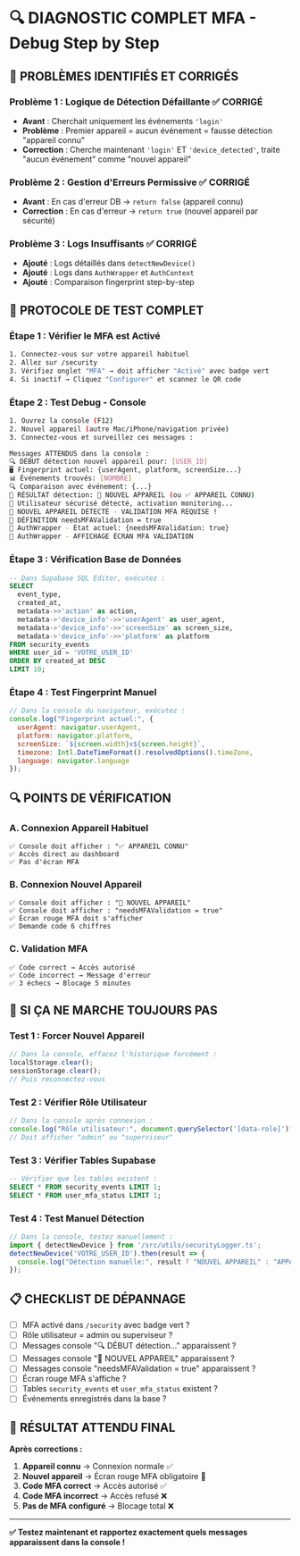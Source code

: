 # 🔍 DIAGNOSTIC COMPLET MFA - Debug Step by Step

## 🚨 **PROBLÈMES IDENTIFIÉS ET CORRIGÉS**

### **Problème 1 : Logique de Détection Défaillante** ✅ CORRIGÉ
- **Avant** : Cherchait uniquement les événements `'login'`
- **Problème** : Premier appareil = aucun événement = fausse détection "appareil connu"
- **Correction** : Cherche maintenant `'login'` ET `'device_detected'`, traite "aucun événement" comme "nouvel appareil"

### **Problème 2 : Gestion d'Erreurs Permissive** ✅ CORRIGÉ
- **Avant** : En cas d'erreur DB → `return false` (appareil connu)
- **Correction** : En cas d'erreur → `return true` (nouvel appareil par sécurité)

### **Problème 3 : Logs Insuffisants** ✅ CORRIGÉ
- **Ajouté** : Logs détaillés dans `detectNewDevice()`
- **Ajouté** : Logs dans `AuthWrapper` et `AuthContext`
- **Ajouté** : Comparaison fingerprint step-by-step

## 🧪 **PROTOCOLE DE TEST COMPLET**

### **Étape 1 : Vérifier le MFA est Activé**
```bash
1. Connectez-vous sur votre appareil habituel
2. Allez sur /security
3. Vérifiez onglet "MFA" → doit afficher "Activé" avec badge vert
4. Si inactif → Cliquez "Configurer" et scannez le QR code
```

### **Étape 2 : Test Debug - Console**
```bash
1. Ouvrez la console (F12)
2. Nouvel appareil (autre Mac/iPhone/navigation privée)
3. Connectez-vous et surveillez ces messages :

Messages ATTENDUS dans la console :
🔍 DÉBUT détection nouvel appareil pour: [USER_ID]
🖥️ Fingerprint actuel: {userAgent, platform, screenSize...}
📊 Événements trouvés: [NOMBRE]
🔍 Comparaison avec événement: {...}
🎯 RÉSULTAT détection: 🚨 NOUVEL APPAREIL (ou ✅ APPAREIL CONNU)
🔐 Utilisateur sécurisé détecté, activation monitoring...
🚨 NOUVEL APPAREIL DÉTECTÉ - VALIDATION MFA REQUISE !
🔐 DÉFINITION needsMFAValidation = true
🔐 AuthWrapper - État actuel: {needsMFAValidation: true}
🚨 AuthWrapper - AFFICHAGE ÉCRAN MFA VALIDATION
```

### **Étape 3 : Vérification Base de Données**
```sql
-- Dans Supabase SQL Editor, exécutez :
SELECT 
  event_type, 
  created_at, 
  metadata->>'action' as action,
  metadata->'device_info'->>'userAgent' as user_agent,
  metadata->'device_info'->>'screenSize' as screen_size,
  metadata->'device_info'->>'platform' as platform
FROM security_events 
WHERE user_id = 'VOTRE_USER_ID'
ORDER BY created_at DESC 
LIMIT 10;
```

### **Étape 4 : Test Fingerprint Manuel**
```javascript
// Dans la console du navigateur, exécutez :
console.log("Fingerprint actuel:", {
  userAgent: navigator.userAgent,
  platform: navigator.platform,
  screenSize: `${screen.width}x${screen.height}`,
  timezone: Intl.DateTimeFormat().resolvedOptions().timeZone,
  language: navigator.language
});
```

## 🔍 **POINTS DE VÉRIFICATION**

### **A. Connexion Appareil Habituel**
```
✅ Console doit afficher : "✅ APPAREIL CONNU"
✅ Accès direct au dashboard
✅ Pas d'écran MFA
```

### **B. Connexion Nouvel Appareil**
```
✅ Console doit afficher : "🚨 NOUVEL APPAREIL"
✅ Console doit afficher : "needsMFAValidation = true"
✅ Écran rouge MFA doit s'afficher
✅ Demande code 6 chiffres
```

### **C. Validation MFA**
```
✅ Code correct → Accès autorisé
✅ Code incorrect → Message d'erreur
✅ 3 échecs → Blocage 5 minutes
```

## 🚨 **SI ÇA NE MARCHE TOUJOURS PAS**

### **Test 1 : Forcer Nouvel Appareil**
```javascript
// Dans la console, effacez l'historique forcément :
localStorage.clear();
sessionStorage.clear();
// Puis reconnectez-vous
```

### **Test 2 : Vérifier Rôle Utilisateur**
```javascript
// Dans la console après connexion :
console.log("Rôle utilisateur:", document.querySelector('[data-role]')?.dataset?.role);
// Doit afficher "admin" ou "superviseur"
```

### **Test 3 : Vérifier Tables Supabase**
```sql
-- Vérifier que les tables existent :
SELECT * FROM security_events LIMIT 1;
SELECT * FROM user_mfa_status LIMIT 1;
```

### **Test 4 : Test Manuel Détection**
```javascript
// Dans la console, testez manuellement :
import { detectNewDevice } from '/src/utils/securityLogger.ts';
detectNewDevice('VOTRE_USER_ID').then(result => {
  console.log("Détection manuelle:", result ? "NOUVEL APPAREIL" : "APPAREIL CONNU");
});
```

## 📋 **CHECKLIST DE DÉPANNAGE**

- [ ] MFA activé dans `/security` avec badge vert ?
- [ ] Rôle utilisateur = admin ou superviseur ?
- [ ] Messages console "🔍 DÉBUT détection..." apparaissent ?
- [ ] Messages console "🚨 NOUVEL APPAREIL" apparaissent ?
- [ ] Messages console "needsMFAValidation = true" apparaissent ?
- [ ] Écran rouge MFA s'affiche ?
- [ ] Tables `security_events` et `user_mfa_status` existent ?
- [ ] Événements enregistrés dans la base ?

## 🎯 **RÉSULTAT ATTENDU FINAL**

**Après corrections :**
1. **Appareil connu** → Connexion normale ✅
2. **Nouvel appareil** → Écran rouge MFA obligatoire 🚨
3. **Code MFA correct** → Accès autorisé ✅
4. **Code MFA incorrect** → Accès refusé ❌
5. **Pas de MFA configuré** → Blocage total ❌

---

**✅ Testez maintenant et rapportez exactement quels messages apparaissent dans la console !** 